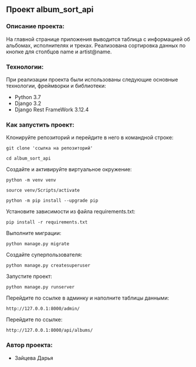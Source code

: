 ##  Проект  album_sort_api

### Описание проекта:

На главной странице приложения выводится таблица с информацией об альбомах, исполнителях и треках. Реализована сортировка данных по кнопке для столбцов name и artist@name.

### Технологии:

При реализации проекта были использованы следующие основные технологии, фреймворки и библиотеки:
- Python 3.7
- Django 3.2
- Django Rest FrameWork 3.12.4

### Как запустить проект:
Клонируйте репозиторий и перейдите в него в командной строке:

```
git clone 'ссылка на репозиторий'
```

```
cd album_sort_api
```

Cоздайте и активируйте виртуальное окружение:

```
python -m venv venv
```

```
source venv/Scripts/activate
```
```
python -m pip install --upgrade pip
```

Установите зависимости из файла requirements.txt:

```
pip install -r requirements.txt
```

Выполните миграции:

```
python manage.py migrate
```
Создайте суперпользователя:

```
python manage.py createsuperuser
```

Запустите проект:

```
python manage.py runserver
```

Перейдите по ссылке в админку и наполните таблицы данными:

```
http://127.0.0.1:8000/admin/
```

Перейдите по ссылке:

```
http://127.0.0.1:8000/api/albums/
```


### Автор проекта:
- Зайцева Дарья
